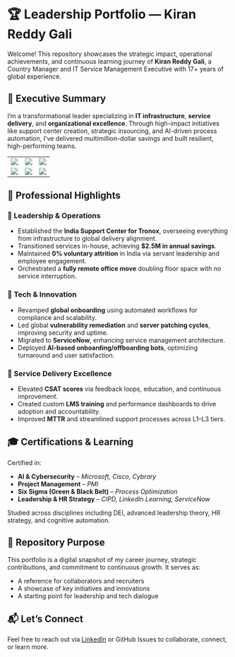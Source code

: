 # 🏆 Leadership Portfolio — Kiran Reddy Gali

Welcome! This repository showcases the strategic impact, operational achievements, and continuous learning journey of **Kiran Reddy Gali**, a Country Manager and IT Service Management Executive with 17+ years of global experience.

## 🌟 Executive Summary

I’m a transformational leader specializing in **IT infrastructure**, **service delivery**, and **organizational excellence**. Through high-impact initiatives like support center creation, strategic insourcing, and AI-driven process automation, I've delivered multimillion-dollar savings and built resilient, high-performing teams.

<table>
  <tr>
    <td><img src="https://img.shields.io/badge/0%25%20Attrition-Team%20Retention-blue?style=flat-square" /></td>
    <td><img src="https://img.shields.io/badge/$2.5M%20Annual%20Savings-Insourcing%20Success-green?style=flat-square" /></td>
    <td><img src="https://img.shields.io/badge/40%25%20Faster%20Onboarding-AI%20Automation-purple?style=flat-square" /></td>
  </tr>
  <tr>
    <td><img src="https://img.shields.io/badge/Power%20BI-Service%20Dashboards-orange?style=flat-square" /></td>
    <td><img src="https://img.shields.io/badge/Global%20Office%20Setup-Hyderabad%20Launch-teal?style=flat-square" /></td>
    <td><img src="https://img.shields.io/badge/Leadership%20Certs-CIPD%20%7C%20PMI%20%7C%20Cybrary-red?style=flat-square" /></td>
  </tr>
</table>

## 💼 Professional Highlights

### 🔹 Leadership & Operations
- Established the **India Support Center for Tronox**, overseeing everything from infrastructure to global delivery alignment.
- Transitioned services in-house, achieving **$2.5M in annual savings**.
- Maintained **0% voluntary attrition** in India via servant leadership and employee engagement.
- Orchestrated a **fully remote office move** doubling floor space with no service interruption.

### 🔹 Tech & Innovation
- Revamped **global onboarding** using automated workflows for compliance and scalability.
- Led global **vulnerability remediation** and **server patching cycles**, improving security and uptime.
- Migrated to **ServiceNow**, enhancing service management architecture.
- Deployed **AI-based onboarding/offboarding bots**, optimizing turnaround and user satisfaction.

### 🔹 Service Delivery Excellence
- Elevated **CSAT scores** via feedback loops, education, and continuous improvement.
- Created custom **LMS training** and performance dashboards to drive adoption and accountability.
- Improved **MTTR** and streamlined support processes across L1–L3 tiers.

## 🎓 Certifications & Learning

Certified in:
- **AI & Cybersecurity** – *Microsoft, Cisco, Cybrary*
- **Project Management** – *PMI*
- **Six Sigma (Green & Black Belt)** – *Process Optimization*
- **Leadership & HR Strategy** – *CIPD, LinkedIn Learning, ServiceNow*

Studied across disciplines including DEI, advanced leadership theory, HR strategy, and cognitive automation.

## 📌 Repository Purpose

This portfolio is a digital snapshot of my career journey, strategic contributions, and commitment to continuous growth. It serves as:
- A reference for collaborators and recruiters
- A showcase of key initiatives and innovations
- A starting point for leadership and tech dialogue


## 📬 Let’s Connect

Feel free to reach out via [LinkedIn](https://www.linkedin.com/in/kiran-reddy-gali-09753884) or GitHub Issues to collaborate, connect, or learn more.



